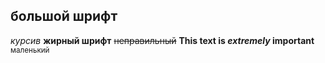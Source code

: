 ## большой шрифт
*курсив*
**жирный шрифт**
~~неправильный~~
**This text is _extremely_ important**
<sub>маленький</sub>
